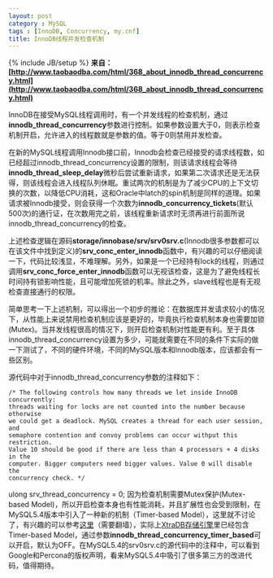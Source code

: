 ```yaml
---
layout: post
category : MySQL
tags : [InnoDB, Concurrency, my.cnf]
title: InnoDB线程并发检查机制
---
```

{% include JB/setup %}
**来自：[http://www.taobaodba.com/html/368_about_innodb_thread_concurrency.html](http://www.taobaodba.com/html/368_about_innodb_thread_concurrency.html)**

InnoDB在接受MySQL线程调用时，有一个并发线程的检查机制，通过**innodb_thread_concurrency**参数进行控制。如果参数设置大于0，则表示检查机制开启，允许进入的线程数就是参数的值。等于0则禁用并发检查。

在新的MySQL线程调用Innodb接口前，Innodb会检查已经接受的请求线程数，如已经超过innodb_thread_concurrency设置的限制，则该请求线程会等待**innodb_thread_sleep_delay**微秒后尝试重新请求，如果第二次请求还是无法获得，则该线程会进入线程队列休眠。重试两次的机制是为了减少CPU的上下文切换的次数，以降低CPU消耗，这和Oracle中latch的spin机制是同样的道理。如果请求被Innodb接受，则会获得一个次数为**innodb_concurrency_tickets**(默认500次)的通行证，在次数用完之前，该线程重新请求时无须再进行前面所说innodb_thread_concurrency的检查。

上述检查逻辑在源码**storage/innobase/srv/srv0srv.c**(Innodb很多参数都可以在该文件中找到定义)的**srv_conc_enter_innodb**函数中，有兴趣的可以仔细阅读一下，代码比较浅显，不难理解。另外，如果是一个已经持有lock的线程，则通过调用**srv_conc_force_enter_innodb**函数可以无视该检查，这是为了避免线程长时间持有锁影响性能，且可能增加死锁的机率。除此之外，slave线程也是有无视检查直接通行的权限。

简单思考一下上述机制，可以得出一个初步的推论：在数据库并发请求较小的情况下，从性能上来说禁用检查机制应该是更好的，毕竟执行检查机制本身也需要加锁(Mutex)。当并发线程很高的情况下，则开启检查机制对性能更有利。至于具体innodb_thread_concurrency设置为多少，可能就需要在不同的条件下实际的做一下测试了，不同的硬件环境，不同的MySQL版本和Innodb版本，应该都会有一些区别。

源代码中对于innodb_thread_concurrency参数的注释如下：

	/* The following controls how many threads we let inside InnoDB concurrently:
	threads waiting for locks are not counted into the number because otherwise
	we could get a deadlock. MySQL creates a thread for each user session, and
	semaphore contention and convoy problems can occur withput this restriction.
	Value 10 should be good if there are less than 4 processors + 4 disks in the
	computer. Bigger computers need bigger values. Value 0 will disable the
	concurrency check. */

ulong   srv_thread_concurrency  = 0;
因为检查机制需要Mutex保护(Mutex-based Model)，所以开启检查本身也有性能消耗，并且扩展性也会受到限制，在MySQL5.4版本中引入了一种新的机制（Timer-based Model），这里就不讨论了，有兴趣的可以参考[这里](http://mikaelronstrom.blogspot.com/2009/05/mysql-54-patches-innodb-thread.html)（需要翻墙），实际上[XtraDB存储引擎](http://www.ningoo.net/html/2009/xtradb_storage_engine.html)里已经包含Timer-based Model，通过参数**innodb_thread_concurrency_timer_based**可以开启，默认为OFF。在MySQL5.4的srv0srv.c的源代码中的注释中，可以看到Google和Percona的版权声明，看来MySQL5.4中吸引了很多第三方的改进代码，值得期待。